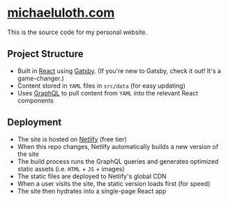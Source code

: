 # [michaeluloth.com](https://www.michaeluloth.com)

This is the source code for my personal website.

## Project Structure

- Built in [React](https://reactjs.org) using [Gatsby](https://www.gatsbyjs.org). (If you're new to Gatsby, check it out! It's a game-changer.)
- Content stored in `YAML` files in `src/data` (for easy updating)
- Uses [GraphQL](https://graphql.org) to pull content from `YAML` into the relevant React components

## Deployment

- The site is hosted on [Netlify](https://www.netlify.com) (free tier)
- When this repo changes, Netlify automatically builds a new version of the site
- The build process runs the GraphQL queries and generates optimized static assets (i.e. `HTML` + `JS` + images)
- The static files are deployed to Netlify's global CDN
- When a user visits the site, the static version loads first (for speed)
- The site then hydrates into a single-page React app